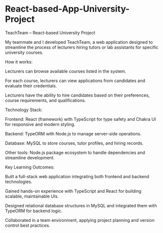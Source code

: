 # React-based-App-University-Project
TeachTeam – React-based University Project

My teammate and I developed TeachTeam, a web application designed to streamline the process of lecturers hiring tutors or lab assistants for specific university courses.

How it works:

Lecturers can browse available courses listed in the system.

For each course, lecturers can view applications from candidates and evaluate their credentials.

Lecturers have the ability to hire candidates based on their preferences, course requirements, and qualifications.

Technology Stack:

Frontend: React (framework) with TypeScript for type safety and Chakra UI for responsive and modern styling.

Backend: TypeORM with Node.js to manage server-side operations.

Database: MySQL to store courses, tutor profiles, and hiring records.

Other tools: Node.js package ecosystem to handle dependencies and streamline development.

Key Learning Outcomes:

Built a full-stack web application integrating both frontend and backend technologies.

Gained hands-on experience with TypeScript and React for building scalable, maintainable UIs.

Designed relational database structures in MySQL and integrated them with TypeORM for backend logic.

Collaborated in a team environment, applying project planning and version control best practices.
